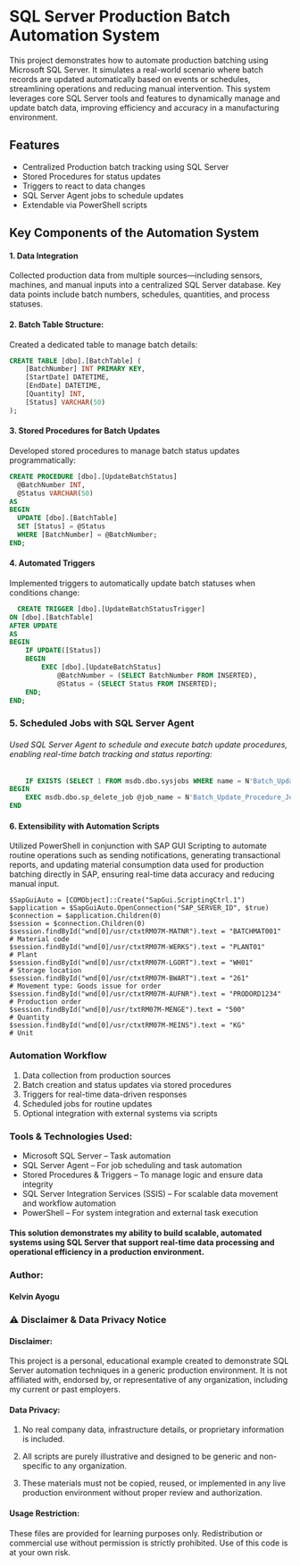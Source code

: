 # SQL Server Production Batch Automation System

This project demonstrates how to automate production batching using Microsoft SQL Server. It simulates a real-world scenario where batch records are updated automatically based on events or schedules, streamlining operations and reducing manual intervention. This system leverages core SQL Server tools and features to dynamically manage and update batch data, improving efficiency and accuracy in a manufacturing environment.

## Features

- Centralized Production batch tracking using SQL Server
- Stored Procedures for status updates
- Triggers to react to data changes
- SQL Server Agent jobs to schedule updates
- Extendable via PowerShell scripts
  
## Key Components of the Automation System
#### 1. Data Integration
  
Collected production data from multiple sources—including sensors, machines, and manual inputs into a centralized SQL Server database. Key data points include batch numbers, schedules, quantities, and process statuses.
 
#### 2. Batch Table Structure:

   Created a dedicated table to manage batch details:

```sql
CREATE TABLE [dbo].[BatchTable] (
    [BatchNumber] INT PRIMARY KEY,
    [StartDate] DATETIME,
    [EndDate] DATETIME,
    [Quantity] INT,
    [Status] VARCHAR(50)
);
```

#### 3. Stored Procedures for Batch Updates

   Developed stored procedures to manage batch status updates programmatically:
  ```sql
CREATE PROCEDURE [dbo].[UpdateBatchStatus]
    @BatchNumber INT,
    @Status VARCHAR(50)
AS
BEGIN
    UPDATE [dbo].[BatchTable]
    SET [Status] = @Status
    WHERE [BatchNumber] = @BatchNumber;
END;
```

#### 4. Automated Triggers
   
   Implemented triggers to automatically update batch statuses when conditions change:
```sql
  CREATE TRIGGER [dbo].[UpdateBatchStatusTrigger]
ON [dbo].[BatchTable]
AFTER UPDATE
AS
BEGIN
    IF UPDATE([Status])
    BEGIN
        EXEC [dbo].[UpdateBatchStatus]
            @BatchNumber = (SELECT BatchNumber FROM INSERTED),
            @Status = (SELECT Status FROM INSERTED);
    END;
END;
```

### 5. Scheduled Jobs with SQL Server Agent

   ###### Used SQL Server Agent to schedule and execute batch update procedures, enabling real-time batch tracking and status reporting:
```sql
    IF EXISTS (SELECT 1 FROM msdb.dbo.sysjobs WHERE name = N'Batch_Update_Procedure_Job')
BEGIN
    EXEC msdb.dbo.sp_delete_job @job_name = N'Batch_Update_Procedure_Job';
END
```

#### 6. Extensibility with Automation Scripts
   
   Utilized PowerShell in conjunction with SAP GUI Scripting to automate routine operations such as sending notifications, generating
   transactional reports, and updating material consumption data used for production batching directly in SAP, ensuring real-time data
   accuracy and reducing manual input.
```pgsql
$SapGuiAuto = [COMObject]::Create("SapGui.ScriptingCtrl.1")
$application = $SapGuiAuto.OpenConnection("SAP_SERVER_ID", $true)
$connection = $application.Children(0)
$session = $connection.Children(0)
$session.findById("wnd[0]/usr/ctxtRM07M-MATNR").text = "BATCHMAT001"           # Material code
$session.findById("wnd[0]/usr/ctxtRM07M-WERKS").text = "PLANT01"              # Plant
$session.findById("wnd[0]/usr/ctxtRM07M-LGORT").text = "WH01"                 # Storage location
$session.findById("wnd[0]/usr/ctxtRM07M-BWART").text = "261"                  # Movement type: Goods issue for order
$session.findById("wnd[0]/usr/ctxtRM07M-AUFNR").text = "PRODORD1234"          # Production order
$session.findById("wnd[0]/usr/txtRM07M-MENGE").text = "500"                   # Quantity
$session.findById("wnd[0]/usr/ctxtRM07M-MEINS").text = "KG"                   # Unit

```

### Automation Workflow

1. Data collection from production sources
2. Batch creation and status updates via stored procedures
3. Triggers for real-time data-driven responses
4. Scheduled jobs for routine updates
5. Optional integration with external systems via scripts

### Tools & Technologies Used:

- Microsoft SQL Server – Task automation
- SQL Server Agent – For job scheduling and task automation
- Stored Procedures & Triggers – To manage logic and ensure data integrity
- SQL Server Integration Services (SSIS) – For scalable data movement and workflow automation
- PowerShell – For system integration and external task execution

#### This solution demonstrates my ability to build scalable, automated systems using SQL Server that support real-time data processing and operational efficiency in a production environment.

### Author: 
#### Kelvin Ayogu



### ⚠️ Disclaimer & Data Privacy Notice
#### Disclaimer:
This project is a personal, educational example created to demonstrate SQL Server automation techniques in a generic production environment. It is not affiliated with, endorsed by, or representative of any organization, including my current or past employers.

#### Data Privacy:

1. No real company data, infrastructure details, or proprietary information is included.

2. All scripts are purely illustrative and designed to be generic and non-specific to any organization.

3. These materials must not be copied, reused, or implemented in any live production environment without proper review and     authorization.

#### Usage Restriction:
These files are provided for learning purposes only. Redistribution or commercial use without permission is strictly prohibited. Use of this code is at your own risk.



